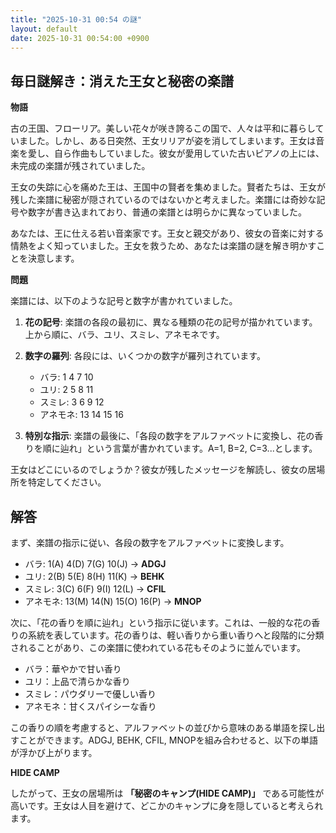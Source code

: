 ```yaml
---
title: "2025-10-31 00:54 の謎"
layout: default
date: 2025-10-31 00:54:00 +0900
---
```

## 毎日謎解き：消えた王女と秘密の楽譜

**物語**

古の王国、フローリア。美しい花々が咲き誇るこの国で、人々は平和に暮らしていました。しかし、ある日突然、王女リリアが姿を消してしまいます。王女は音楽を愛し、自ら作曲もしていました。彼女が愛用していた古いピアノの上には、未完成の楽譜が残されていました。

王女の失踪に心を痛めた王は、王国中の賢者を集めました。賢者たちは、王女が残した楽譜に秘密が隠されているのではないかと考えました。楽譜には奇妙な記号や数字が書き込まれており、普通の楽譜とは明らかに異なっていました。

あなたは、王に仕える若い音楽家です。王女と親交があり、彼女の音楽に対する情熱をよく知っていました。王女を救うため、あなたは楽譜の謎を解き明かすことを決意します。

**問題**

楽譜には、以下のような記号と数字が書かれていました。

1.  **花の記号**: 楽譜の各段の最初に、異なる種類の花の記号が描かれています。上から順に、バラ、ユリ、スミレ、アネモネです。
2.  **数字の羅列**: 各段には、いくつかの数字が羅列されています。

    *   バラ: 1 4 7 10
    *   ユリ: 2 5 8 11
    *   スミレ: 3 6 9 12
    *   アネモネ: 13 14 15 16

3.  **特別な指示**: 楽譜の最後に、「各段の数字をアルファベットに変換し、花の香りを順に辿れ」という言葉が書かれています。A=1, B=2, C=3...とします。

王女はどこにいるのでしょうか？彼女が残したメッセージを解読し、彼女の居場所を特定してください。

## 解答

まず、楽譜の指示に従い、各段の数字をアルファベットに変換します。

*   バラ: 1(A) 4(D) 7(G) 10(J)  -> **ADGJ**
*   ユリ: 2(B) 5(E) 8(H) 11(K)  -> **BEHK**
*   スミレ: 3(C) 6(F) 9(I) 12(L)  -> **CFIL**
*   アネモネ: 13(M) 14(N) 15(O) 16(P) -> **MNOP**

次に、「花の香りを順に辿れ」という指示に従います。これは、一般的な花の香りの系統を表しています。花の香りは、軽い香りから重い香りへと段階的に分類されることがあり、この楽譜に使われている花もそのように並んでいます。

* バラ：華やかで甘い香り
* ユリ：上品で清らかな香り
* スミレ：パウダリーで優しい香り
* アネモネ：甘くスパイシーな香り

この香りの順を考慮すると、アルファベットの並びから意味のある単語を探し出すことができます。ADGJ, BEHK, CFIL, MNOPを組み合わせると、以下の単語が浮かび上がります。

**HIDE CAMP**

したがって、王女の居場所は **「秘密のキャンプ(HIDE CAMP)」** である可能性が高いです。王女は人目を避けて、どこかのキャンプに身を隠していると考えられます。
